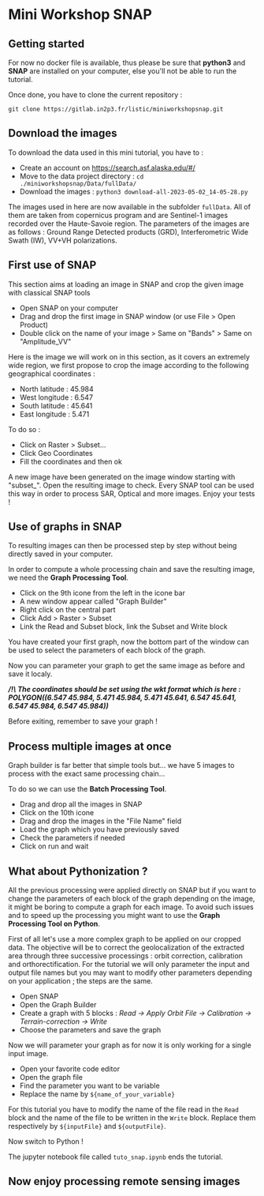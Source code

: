 # Mini Workshop SNAP



## Getting started

For now no docker file is available, thus please be sure that __python3__ and __SNAP__ are installed on your computer, else you'll not be able to run the tutorial.

Once done, you have to clone the current repository :

```
git clone https://gitlab.in2p3.fr/listic/miniworkshopsnap.git
```

## Download the images

To download the data used in this mini tutorial, you have to :

* Create an account on <https://search.asf.alaska.edu/#/>
* Move to the data project directory : `cd ./miniworkshopsnap/Data/fullData/`
* Download the images : `python3 download-all-2023-05-02_14-05-28.py`

The images used in here are now available in the subfolder `fullData`. All of them are taken from copernicus program and are Sentinel-1 images recorded over the Haute-Savoie region. The parameters of the images are as follows : Ground Range Detected products (GRD), Interferometric Wide Swath (IW), VV+VH polarizations.

## First use of SNAP

This section aims at loading an image in SNAP and crop the given image with classical SNAP tools

* Open SNAP on your computer
* Drag and drop the first image in SNAP window (or use File > Open Product)
* Double click on the name of your image > Same on "Bands" > Same on "Amplitude_VV"

Here is the image we will work on in this section, as it covers an extremely wide region, we first propose to crop the image according to the following geographical coordinates :
- North latitude : 45.984
- West longitude : 6.547
- South latitude : 45.641
- East longitude : 5.471

To do so :
* Click on Raster > Subset...
* Click Geo Coordinates
* Fill the coordinates and then ok

A new image have been generated on the image window starting with "subset_". Open the resulting image to check.
Every SNAP tool can be used this way in order to process SAR, Optical and more images. Enjoy your tests !

## Use of graphs in SNAP

To resulting images can then be processed step by step without being directly saved in your computer.

In order to compute a whole processing chain and save the resulting image, we need the **Graph Processing Tool**.

* Click on the 9th icone from the left in the icone bar
* A new window appear called "Graph Builder"
* Right click on the central part
* Click Add > Raster > Subset
* Link the Read and Subset block, link the Subset and Write block

You have created your first graph, now the bottom part of the window can be used to select the parameters of each block of the graph.

Now you can parameter your graph to get the same image as before and save it localy. 

**<em>/!\ The coordinates should be set using the wkt format which is here : </em>**
**<em>POLYGON((6.547 45.984, 5.471 45.984, 5.471 45.641, 6.547 45.641, 6.547 45.984, 6.547 45.984))</em>**

Before exiting, remember to save your graph !

## Process multiple images at once

Graph builder is far better that simple tools but... we have 5 images to process with the exact same processing chain...

To do so we can use the **Batch Processing Tool**.

* Drag and drop all the images in SNAP 
* Click on the 10th icone
* Drag and drop the images in the "File Name" field
* Load the graph which you have previously saved
* Check the parameters if needed
* Click on run and wait

## What about Pythonization ?

All the previous processing were applied directly on SNAP but if you want to change the parameters of each block of the graph depending on the image, it might be boring to compute a graph for each image. To avoid such issues and to speed up the processing you might want to use the **Graph Processing Tool on Python**.

First of all let's use a more complex graph to be applied on our cropped data. The objective will be to correct the geolocalization of the extracted area through three successive processings : orbit correction, calibration and orthorectification. For the tutorial we will only parameter the input and output file names but you may want to modify other parameters depending on your application ; the steps are the same.

* Open SNAP
* Open the Graph Builder
* Create a graph with 5 blocks : 
*Read -> Apply Orbit File -> Calibration -> Terrain-correction -> Write*
* Choose the parameters and save the graph

Now we will parameter your graph as for now it is only working for a single input image.

* Open your favorite code editor
* Open the graph file
* Find the parameter you want to be variable
* Replace the name by `${name_of_your_variable}`

For this tutorial you have to modify the name of the file read in the `Read` block and the name of the file to be written in the `Write` block. Replace them respectively by `${inputFile}` and `${outputFile}`.

Now switch to Python !

The jupyter notebook file called `tuto_snap.ipynb` ends the tutorial. 

## Now enjoy processing remote sensing images